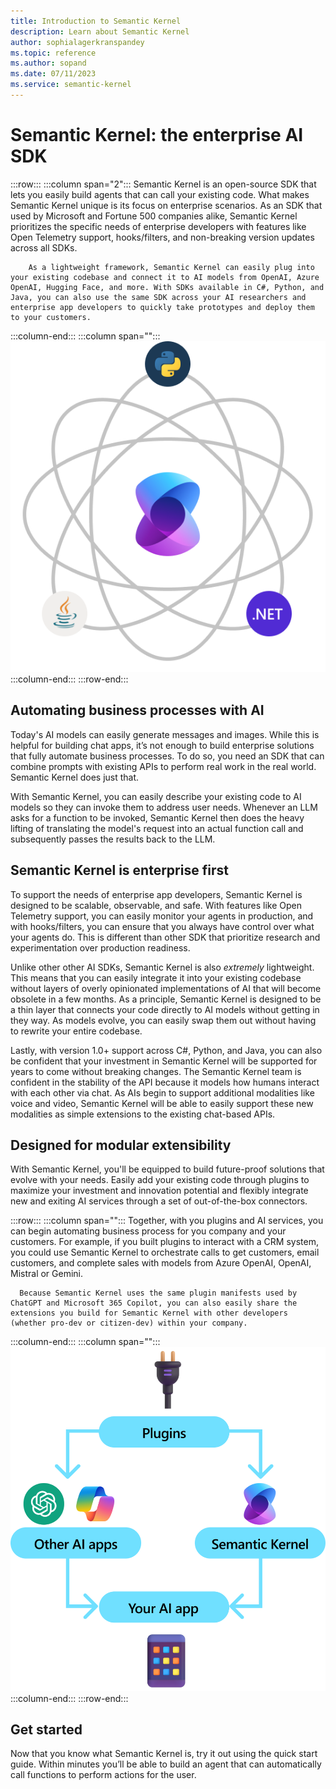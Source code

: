 ```yaml
---
title: Introduction to Semantic Kernel
description: Learn about Semantic Kernel
author: sophialagerkranspandey
ms.topic: reference
ms.author: sopand
ms.date: 07/11/2023
ms.service: semantic-kernel
---
```


# Semantic Kernel: the enterprise AI SDK

:::row:::
   :::column span="2":::
        Semantic Kernel is an open-source SDK that lets you easily build agents that can call your existing code. What makes Semantic Kernel unique is its focus on enterprise scenarios. As an SDK that used by Microsoft and Fortune 500 companies alike, Semantic Kernel prioritizes the specific needs of enterprise developers with features like Open Telemetry support, hooks/filters, and non-breaking version updates across all SDKs.

        As a lightweight framework, Semantic Kernel can easily plug into your existing codebase and connect it to AI models from OpenAI, Azure OpenAI, Hugging Face, and more. With SDKs available in C#, Python, and Java, you can also use the same SDK across your AI researchers and enterprise app developers to quickly take prototypes and deploy them to your customers.
   :::column-end:::
   :::column span="":::
    ![Intro Image](../media/Introduction-to-Semantic-Kernel.png)
   :::column-end:::
:::row-end:::

## Automating business processes with AI

Today's AI models can easily generate messages and images. While this is helpful for building chat apps, it’s not enough to build enterprise solutions that fully automate business processes. To do so, you need an SDK that can combine prompts with existing APIs to perform real work in the real world. Semantic Kernel does just that.

With Semantic Kernel, you can easily describe your existing code to AI models so they can invoke them to address user needs. Whenever an LLM asks for a function to be invoked, Semantic Kernel then does the heavy lifting of translating the model's request into an actual function call and subsequently passes the results back to the LLM.

## Semantic Kernel is enterprise first

To support the needs of enterprise app developers, Semantic Kernel is designed to be scalable, observable, and safe. With features like Open Telemetry support, you can easily monitor your agents in production, and with hooks/filters, you can ensure that you always have control over what your agents do. This is different than other SDK that prioritize research and experimentation over production readiness.

Unlike other other AI SDKs, Semantic Kernel is also _extremely_ lightweight. This means that you can easily integrate it into your existing codebase without layers of overly opinionated implementations of AI that will become obsolete in a few months. As a principle, Semantic Kernel is designed to be a thin layer that connects your code directly to AI models without getting in they way. As models evolve, you can easily swap them out without having to rewrite your entire codebase.

Lastly, with version 1.0+ support across C#, Python, and Java, you can also be confident that your investment in Semantic Kernel will be supported for years to come without breaking changes. The Semantic Kernel team is confident in the stability of the API because it models how humans interact with each other via chat. As AIs begin to support additional modalities like voice and video, Semantic Kernel will be able to easily support these new modalities as simple extensions to the existing chat-based APIs.

## Designed for modular extensibility

With Semantic Kernel, you'll be equipped to build future-proof solutions that evolve with your needs. Easily add your existing code through plugins to maximize your investment and innovation potential and flexibly integrate new and exiting AI services through a set of out-of-the-box connectors. 

:::row:::
   :::column span="":::
      Together, with you plugins and AI services, you can begin automating business process for you company and your customers. For example, if you built plugins to interact with a CRM system, you could use Semantic Kernel to orchestrate calls to get customers, email customers, and complete sales with models from Azure OpenAI, OpenAI, Mistral or Gemini.

      Because Semantic Kernel uses the same plugin manifests used by ChatGPT and Microsoft 365 Copilot, you can also easily share the extensions you build for Semantic Kernel with other developers (whether pro-dev or citizen-dev) within your company.
   :::column-end:::
   :::column span="":::
    ![Modular Extensibility](../media/Designed-for-modular-extensibility.png)
   :::column-end:::
:::row-end:::

## Get started

Now that you know what Semantic Kernel is, try it out using the quick start guide. Within minutes you’ll be able to build an agent that can automatically call functions to perform actions for the user.